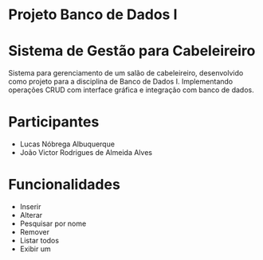 # Projeto Banco de Dados I

# Sistema de Gestão para Cabeleireiro
Sistema para gerenciamento de um salão de cabeleireiro, desenvolvido como projeto para a disciplina de Banco de Dados I. Implementando operações CRUD com interface gráfica e integração com banco de dados.

# Participantes 
- Lucas Nóbrega Albuquerque
- João Victor Rodrigues de Almeida Alves

# Funcionalidades

- Inserir
- Alterar
- Pesquisar por nome
- Remover
- Listar todos
- Exibir um
